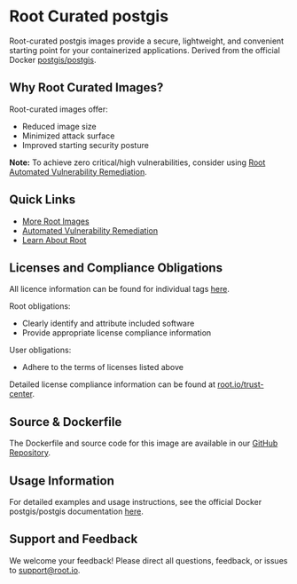 # Root Curated postgis

Root-curated postgis images provide a secure, lightweight, and convenient starting point for your containerized applications. Derived from the official Docker [postgis/postgis](https://hub.docker.com/r/postgis/postgis).

## Why Root Curated Images?
Root-curated images offer:
- Reduced image size
- Minimized attack surface
- Improved starting security posture

**Note:** To achieve zero critical/high vulnerabilities, consider using [Root Automated Vulnerability Remediation](https://app.root.io).

## Quick Links
- [More Root Images](https://images.root.io)
- [Automated Vulnerability Remediation](https://app.root.io)
- [Learn About Root](https://www.root.io)

## Licenses and Compliance Obligations
All licence information can be found for individual tags [here](https://github.com/rootio-avr/public-image-catalog/tree/feature/license/debian/postgis/).

Root obligations:
- Clearly identify and attribute included software
- Provide appropriate license compliance information

User obligations:
- Adhere to the terms of licenses listed above

Detailed license compliance information can be found at [root.io/trust-center](https://root.io/trust-center).

## Source & Dockerfile
The Dockerfile and source code for this image are available in our [GitHub Repository](https://github.com/rootio-avr/public-image-catalog/tree/feature/license/debian/postgis/).

## Usage Information
For detailed examples and usage instructions, see the official Docker postgis/postgis documentation [here](https://hub.docker.com/r/postgis/postgis).

## Support and Feedback
We welcome your feedback! Please direct all questions, feedback, or issues to [support@root.io](mailto:support@root.io).